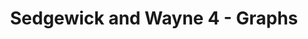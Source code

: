---
title: "Sedgewick and Wayne 4 - Graphs"
published: true
morea_id: reading-sedgewick-wayne-4
morea_summary: "Undirected graphs, directed graphs, minimum spanning trees, shortest paths"
morea_type: reading
morea_sort_order: 8
morea_url: http://algs4.cs.princeton.edu/40graphs/
morea_labels:
 - Textbook
 - 12 pages
---